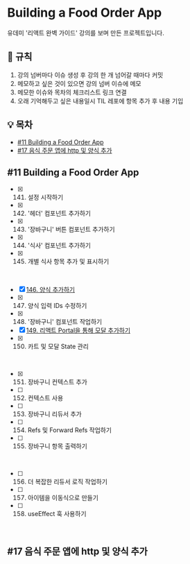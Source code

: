 # Building a Food Order App

유데미 '리액트 완벽 가이드' 강의를 보며 만든 프로젝트입니다.

## 🚩 규칙

1. 강의 넘버마다 이슈 생성 후 강의 한 개 넘어갈 때마다 커밋
2. 메모하고 싶은 것이 있으면 강의 넘버 이슈에 메모
3. 메모한 이슈와 목차의 체크리스트 링크 연결
4. 오래 기억해두고 싶은 내용일시 TIL 레포에 항목 추가 후 내용 기입

## 💡 목차

- [#11 Building a Food Order App](#11-building-a-food-order-app)
- [#17 음식 주문 앱에 http 및 양식 추가](#17-음식-주문-앱에-http-및-양식-추가)

## #11 Building a Food Order App

- [x] 141. 설정 시작하기
- [x] 142. '헤더' 컴포넌트 추가하기
- [x] 143. '장바구니' 버튼 컴포넌트 추가하기
- [x] 144. '식사' 컴포넌트 추가하기
- [x] 145. 개별 식사 항목 추가 및 표시하기

 <br/>

- [x] [146. 양식 추가하기](https://github.com/chaehaeun/Building-a-food-order-app/issues/7)
- [x] 147. 양식 입력 IDs 수정하기
- [x] 148. '장바구니' 컴포넌트 작업하기
- [x] [149. 리액트 Portal을 통해 모달 추가하기](https://github.com/chaehaeun/Building-a-food-order-app/issues/10)
- [x] 150. 카트 및 모달 State 관리

<br/>

- [x] 151. 장바구니 컨텍스트 추가
- [ ] 152. 컨텍스트 사용
- [ ] 153. 장바구니 리듀서 추가
- [ ] 154. Refs 및 Forward Refs 작업하기
- [ ] 155. 장바구니 항목 출력하기

<br/>

- [ ] 156. 더 복잡한 리듀서 로직 작업하기
- [ ] 157. 아이템을 이동식으로 만들기
- [ ] 158. useEffect 훅 사용하기

<br/>

## #17 음식 주문 앱에 http 및 양식 추가
